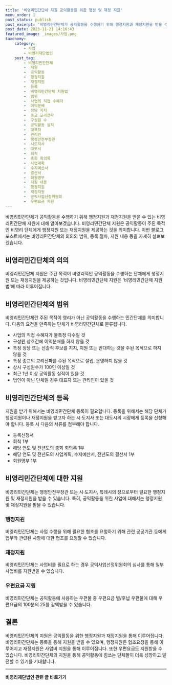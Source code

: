 ```yaml
---
title: '비영리민간단체 지원 공익활동을 위한 행정 및 재정 지원'
menu_order: 1
post_status: publish
post_excerpt: '비영리민간단체가 공익활동을 수행하기 위해 행정지원과 재정지원을 받을 수 있는 비영리민간단체 지원에 대해 알아보겠습니다. 비영리민간단체 지원은 공익활동이 주된 목적인 비영리 단체에게 행정지원 또는 재정지원을 제공하는 것을 의미합니다. 이번 블로그 포스트에서는 비영리민간단체의 의의와 범위, 등록 절차, 지원 내용 등을 자세히 살펴보겠습니다.'
post_date: 2023-11-21 14:16:43
featured_image: _images/사업.png
taxonomy:
    category:
        - 사업
        - 비영리재단법인
    post_tag:
        - 비영리민간단체
        -  지원
        -  공익활동
        -  행정지원
        -  재정지원
        -  등록
        -  비영리민간단체 지원법
        -  범위
        -  사업의 직접 수혜자
        -  이익분배
        -  정당 지지
        -  종교 교리전파
        -  구성원 수
        -  공익활동 실적
        -  대표자
        -  관리인
        -  행정안전부장관
        -  시도지사
        -  대도시
        -  회칙
        -  총회 회의록
        -  사업계획
        -  수지예산서
        -  결산서
        -  회원명부
        -  지원 내용
        -  행정지원
        -  재정지원
        -  공익사업선정위원회
        -  우편요금 지원
---
```



비영리민간단체가 공익활동을 수행하기 위해 행정지원과 재정지원을 받을 수 있는 비영리민간단체 지원에 대해 알아보겠습니다. 비영리민간단체 지원은 공익활동이 주된 목적인 비영리 단체에게 행정지원 또는 재정지원을 제공하는 것을 의미합니다. 이번 블로그 포스트에서는 비영리민간단체의 의의와 범위, 등록 절차, 지원 내용 등을 자세히 살펴보겠습니다.   

## 비영리민간단체의 의의

비영리민간단체 지원은 주된 목적이 비영리적인 공익활동을 수행하는 단체에게 행정지원 또는 재정지원을 제공하는 것입니다. 비영리민간단체 지원은 '비영리민간단체 지원법'에 따라 이루어집니다.

## 비영리민간단체의 범위

비영리민간단체란 주된 목적이 영리가 아닌 공익활동을 수행하는 민간단체를 의미합니다. 다음의 요건을 만족하는 단체가 비영리민간단체로 분류됩니다.

- 사업의 직접 수혜자가 불특정 다수일 것
- 구성원 상호간에 이익분배를 하지 않을 것
- 특정 정당 또는 선출직 후보를 지지, 지원 또는 반대하는 것을 주된 목적으로 하지 않을 것
- 특정 종교의 교리전파를 주된 목적으로 설립, 운영하지 않을 것
- 상시 구성원수가 100인 이상일 것
- 최근 1년 이상 공익활동 실적이 있을 것
- 법인이 아닌 단체일 경우 대표자 또는 관리인이 있을 것

## 비영리민간단체의 등록

지원을 받기 위해서는 비영리민간단체 등록이 필요합니다. 등록을 위해서는 해당 단체가 행정지원이나 재정지원을 받고자 하는 시·도지사 또는 대도시의 시장에게 등록을 신청해야 합니다. 등록 시 다음의 서류를 첨부해야 합니다.

- 등록신청서
- 회칙 1부
- 해당 연도 및 전년도의 총회 회의록 1부
- 해당 연도 및 전년도의 사업계획, 수지예산서, 전년도의 결산서 1부
- 회원명부 1부

## 비영리민간단체에 대한 지원

비영리민간단체는 행정안전부장관 또는 시·도지사, 특례시의 장으로부터 필요한 행정지원 및 재정지원을 받을 수 있습니다. 특히, 공익활동을 위한 사업에 대해서는 행정지원 및 재정지원을 받을 수 있습니다.

### 행정지원

비영리민간단체는 사업 수행을 위해 필요한 협조를 요청하기 위해 관련 공공기관 등에게 업무와 관련된 사항에 대한 협조를 요청할 수 있습니다.

### 재정지원

비영리민간단체는 사업비를 필요로 하는 경우 공익사업선정위원회의 심사를 통해 일부 사업비를 지원받을 수 있습니다.

### 우편요금 지원

비영리민간단체는 공익활동에 사용하는 우편물 중 우편요금 별/후납 우편물에 대해 우편요금의 100분의 25를 감액받을 수 있습니다.

## 결론

비영리민간단체의 지원은 공익활동을 위한 행정지원과 재정지원을 통해 이루어집니다. 비영리민간단체는 등록을 통해 지원을 받을 수 있으며, 행정지원은 협조요청을 통해 이루어지고 재정지원은 사업비 지원을 통해 이루어집니다. 또한 우편요금도 지원받을 수 있습니다. 비영리민간단체의 지원을 통해 공익활동에 힘쓰는 단체들이 더욱 성장하고 발전할 수 있기를 기대합니다.
<!-- wp:separator -->
<hr class="wp-block-separator has-alpha-channel-opacity"/>
<!-- /wp:separator -->

<!-- wp:group {"backgroundColor":"base","layout":{"type":"constrained"}} -->
<div class="wp-block-group has-base-background-color has-background"><!-- wp:paragraph {"align":"center","fontSize":"medium"} -->
<p class="has-text-align-center has-large-font-size"><strong>비영리재단법인 관련 글 바로가기</strong></p>
<!-- /wp:paragraph -->


<!-- wp:latest-posts
{"categories":[{"id":27278,"count":19,"description":"","link":"https://uknowlaw.com/category/%eb%b9%84%ec%98%81%eb%a6%ac%ec%9e%ac%eb%8b%a8%eb%b2%95%ec%9d%b8/","name":"비영리재단법인","slug":"비영리재단법인","taxonomy":"category","parent":0,"meta":[],"_links":{"self":[{"href":"https://uknowlaw.com/wp-json/wp/v2/categories/27278"}],"collection":[{"href":"https://uknowlaw.com/wp-json/wp/v2/categories"}],"about":[{"href":"https://uknowlaw.com/wp-json/wp/v2/taxonomies/category"}],"wp:post_type":[{"href":"https://uknowlaw.com/wp-json/wp/v2/posts?categories=27278"}],"curies":[{"name":"wp","href":"https://api.w.org/{rel}","templated":true}]}}],"postsToShow":100,"excerptLength":28,"postLayout":"grid","columns":2,"featuredImageAlign":"left","featuredImageSizeSlug":"large","fontSize":"small"} /--></div>
<!-- /wp:group -->